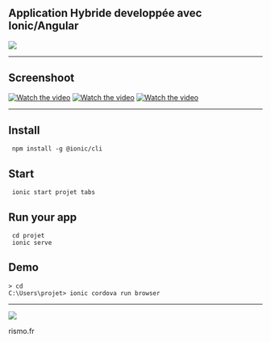 ## Application Hybride developpée avec Ionic/Angular
![](./ressourcesRD/ionioc2.webp)

***

## Screenshoot

[![Watch the video](https://zupimages.net/up/21/53/ppkm.png)](https://vimeo.com/496361146)
[![Watch the video](https://zupimages.net/up/21/53/64h7.png)](https://vimeo.com/496361146)
[![Watch the video](https://zupimages.net/up/21/53/rdbu.png)](https://vimeo.com/496361146)

***
## Install
     npm install -g @ionic/cli
## Start
     ionic start projet tabs
## Run your app
     cd projet
     ionic serve
## Demo
    > cd 
    C:\Users\projet> ionic cordova run browser
  ***


![](./ressourcesRD/ionic_meditation.webp)


rismo.fr
